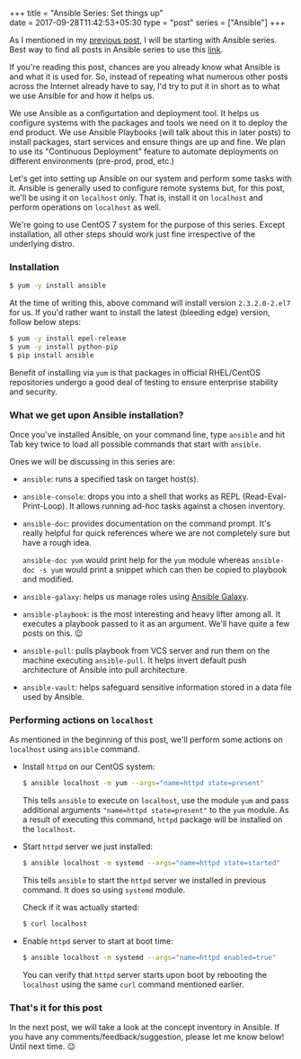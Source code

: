 +++
title = "Ansible Series: Set things up"                           
date = 2017-09-28T11:42:53+05:30
type = "post"
series = ["Ansible"]
+++

As I mentioned in my [previous
post](https://dharmitshah.com/2017/09/series-of-technical-posts/), I will be
starting with Ansible series. Best way to find all posts in Ansible series to
use this [link](https://dharmitshah.com/series/ansible).

If you're reading this post, chances are you already know what Ansible is and
what it is used for. So, instead of repeating what numerous other posts across
the Internet already have to say, I'd try to put it in short as to what we use
Ansible for and how it helps us.

We use Ansible as a configurtation and deployment tool. It helps us configure
systems with the packages and tools we need on it to deploy the end product.
We use Ansible Playbooks (will talk about this in later posts) to install
packages, start services and ensure things are up and fine. We plan to use its
"Continuous Deployment" feature to automate deployments on different
environments (pre-prod, prod, etc.)

Let's get into setting up Ansible on our system and perform some tasks with it.
Ansible is generally used to configure remote systems but, for this post, we'll
be using it on `localhost` only. That is, install it on `localhost` and perform
operations on `localhost` as well. 

We're going to use CentOS 7 system for the purpose of this series. Except
installation, all other steps should work just fine irrespective of the
underlying distro.

### Installation

```bash
$ yum -y install ansible
```

At the time of writing this, above command will install version `2.3.2.0-2.el7`
for us. If you'd rather want to install the latest (bleeding edge) version,
follow below steps:

```bash
$ yum -y install epel-release
$ yum -y install python-pip
$ pip install ansible
```

Benefit of installing via `yum` is that packages in official RHEL/CentOS
repositories undergo a good deal of testing to ensure enterprise stability and
security.

### What we get upon Ansible installation?

Once you've installed Ansible, on your command line, type `ansible` and hit Tab
key twice to load all possible commands that start with `ansible`.

Ones we will be discussing in this series are:

- `ansible`: runs a specified task on target host(s).

- `ansible-console`: drops you into a shell that works as REPL
  (Read-Eval-Print-Loop). It allows running ad-hoc tasks against a chosen
  inventory.

- `ansible-doc`: provides documentation on the command prompt. It's really
  helpful for quick references where we are not completely sure but have a
  rough idea.

    `ansible-doc yum` would print help for the `yum` module whereas
    `ansible-doc -s yum` would print a snippet which can then be copied to playbook
    and modified.

- `ansible-galaxy`: helps us manage roles using [Ansible
  Galaxy](https://galaxy.ansible.com/).

- `ansible-playbook`: is the most interesting and heavy lifter among all. It
  executes a playbook passed to it as an argument. We'll have quite a few posts
  on this. :wink:

- `ansible-pull`: pulls playbook from VCS server and run them on the machine
  executing `ansible-pull`. It helps invert default push architecture of Ansible
  into pull architecture.

- `ansible-vault`: helps safeguard sensitive information stored in a data file
  used by Ansible.

### Performing actions on `localhost`

As mentioned in the beginning of this post, we'll perform some actions on
`localhost` using `ansible` command.

- Install `httpd` on our CentOS system:

    ```bash
    $ ansible localhost -m yum --args="name=httpd state=present"
    ```
    This tells `ansible` to execute on `localhost`, use the module `yum` and
    pass additional arguments `"name=httpd state=present"` to the `yum` module. As
    a result of executing this command, `httpd` package will be installed on the
    `localhost`.

- Start `httpd` server we just installed:
    
    ```bash
    $ ansible localhost -m systemd --args="name=httpd state=started"
    ```
    This tells `ansible` to start the `httpd` server we installed in previous
    command. It does so using `systemd` module.

    Check if it was actually started:

    ```bash
    $ curl localhost
    ```

- Enable `httpd` server to start at boot time:

    ```bash
    $ ansible localhost -m systemd --args="name=httpd enabled=true"
    ```
    You can verify that `httpd` server starts upon boot by rebooting the
    `localhost` using the same `curl` command mentioned earlier.

### That's it for this post

In the next post, we will take a look at the concept inventory in Ansible. If
you have any comments/feedback/suggestion, please let me know below! Until next
time. :wink:
